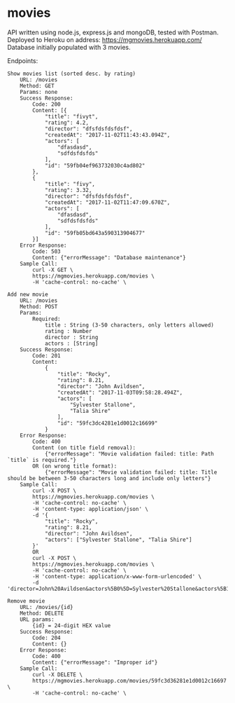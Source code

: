 # movies
API written using node.js, express.js and mongoDB, tested with Postman.
Deployed to Heroku on address: https://mgmovies.herokuapp.com/
Database initially populated with 3 movies.

Endpoints:

	Show movies list (sorted desc. by rating)
		URL: /movies
		Method: GET
		Params: none
		Success Response:
			Code: 200
			Content: [{
        		"title": "fivyt",
        		"rating": 4.2,
        		"director": "dfsfdsfdsfdsf",
        		"createdAt": "2017-11-02T11:43:43.094Z",
        		"actors": [
            		"dfasdasd",
            		"sdfdsfdsfds"
        		],
        		"id": "59fb04ef963732030c4ad802"
    		},
    		{
        		"title": "fivy",
        		"rating": 3.32,
        		"director": "dfsfdsfdsfdsf",
        		"createdAt": "2017-11-02T11:47:09.670Z",
        		"actors": [
            		"dfasdasd",
            		"sdfdsfdsfds"
        		],
        		"id": "59fb05bd643a590313904677"
    		}]
		Error Response:
			Code: 503
			Content: {"errorMessage": "Database maintenance"}
		Sample Call:
			curl -X GET \
  			https://mgmovies.herokuapp.com/movies \
  			-H 'cache-control: no-cache' \

  	Add new movie
  		URL: /movies
  		Method: POST
  		Params:
  			Required:
  				title : String (3-50 characters, only letters allowed)
  				rating : Number
  				director : String
  				actors : [String]
  		Success Response:
  			Code: 201
  			Content:
  				{
    				"title": "Rocky",
    				"rating": 8.21,
    				"director": "John Avildsen",
    				"createdAt": "2017-11-03T09:58:28.494Z",
    				"actors": [
       					"Sylvester Stallone",
        				"Talia Shire"
    				],
    				"id": "59fc3dc4281e1d0012c16699"
				}
		Error Response:
			Code: 400
			Content (on title field removal):
				{"errorMessage": "Movie validation failed: title: Path `title` is required."}
			OR (on wrong title format):
				{"errorMessage": "Movie validation failed: title: Title should be between 3-50 characters long and include only letters"}
		Sample Call:
			curl -X POST \
  			https://mgmovies.herokuapp.com/movies \
  			-H 'cache-control: no-cache' \
  			-H 'content-type: application/json' \
  			-d '{
    			"title": "Rocky",
    			"rating": 8.21,
    			"director": "John Avildsen",
    			"actors": ["Sylvester Stallone", "Talia Shire"]
			}'
			OR
			curl -X POST \
  			https://mgmovies.herokuapp.com/movies \
  			-H 'cache-control: no-cache' \
  			-H 'content-type: application/x-www-form-urlencoded' \
  			-d 'director=John%20Avildsen&actors%5B0%5D=Sylvester%20Stallone&actors%5B1%5D=Talia%20Shire&title=Rocky&rating=8.21'

  	Remove movie
  		URL: /movies/{id}
  		Method: DELETE
  		URL params:
  			{id} = 24-digit HEX value
  		Success Response:
  			Code: 204
  			Content: {}
  		Error Response:
  			Code: 400
  			Content: {"errorMessage": "Improper id"}
  		Sample Call:
  			curl -X DELETE \
  			https://mgmovies.herokuapp.com/movies/59fc3d36281e1d0012c16697 \
  			-H 'cache-control: no-cache' \






		


